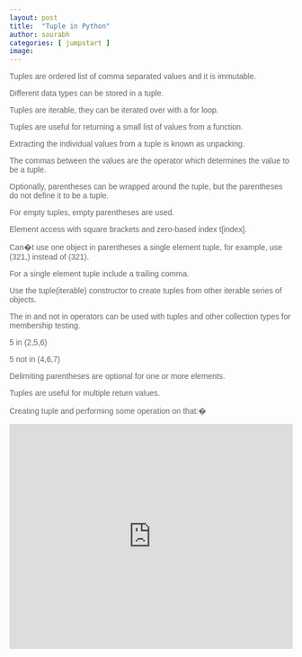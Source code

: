 ```yaml
---
layout: post
title:  "Tuple in Python"
author: sourabh
categories: [ jumpstart ]
image: 
---
```

<span style="font-family: Arial, sans-serif; color: #666666; background-image: initial; background-position: initial; background-size: initial; background-repeat: initial; background-attachment: initial; background-origin: initial; background-clip: initial;">Tuples are ordered list of comma separated values and it is immutable.</span>

<span style="font-family: Arial, sans-serif; color: #666666; background-image: initial; background-position: initial; background-size: initial; background-repeat: initial; background-attachment: initial; background-origin: initial; background-clip: initial;">Different data types can be stored in a tuple.</span>

<span style="font-family: Arial, sans-serif; color: #666666; background-image: initial; background-position: initial; background-size: initial; background-repeat: initial; background-attachment: initial; background-origin: initial; background-clip: initial;">Tuples are iterable, they can be iterated over with a for loop.</span>

<span style="font-family: Arial, sans-serif; color: #666666; background-image: initial; background-position: initial; background-size: initial; background-repeat: initial; background-attachment: initial; background-origin: initial; background-clip: initial;">Tuples are useful for returning a small list of values from a function.</span>

<span style="font-family: Arial, sans-serif; color: #666666; background-image: initial; background-position: initial; background-size: initial; background-repeat: initial; background-attachment: initial; background-origin: initial; background-clip: initial;">Extracting the individual values from a tuple is known as unpacking.</span>

<span style="font-family: Arial, sans-serif; color: #666666; background-image: initial; background-position: initial; background-size: initial; background-repeat: initial; background-attachment: initial; background-origin: initial; background-clip: initial;">The commas between the values are the operator which determines the value to be a tuple.</span>

<span style="font-family: Arial, sans-serif; color: #666666; background-image: initial; background-position: initial; background-size: initial; background-repeat: initial; background-attachment: initial; background-origin: initial; background-clip: initial;">Optionally, parentheses can be wrapped around the tuple, but the parentheses do not define it to be a tuple.</span>

<span style="font-family: Arial, sans-serif; color: #666666; background-image: initial; background-position: initial; background-size: initial; background-repeat: initial; background-attachment: initial; background-origin: initial; background-clip: initial;">For empty tuples, empty parentheses are used.</span>

<span style="font-family: Arial, sans-serif; color: #666666; background-image: initial; background-position: initial; background-size: initial; background-repeat: initial; background-attachment: initial; background-origin: initial; background-clip: initial;">Element access with square brackets and zero-based index t[index].</span>

<span style="font-family: Arial, sans-serif; color: #666666; background-image: initial; background-position: initial; background-size: initial; background-repeat: initial; background-attachment: initial; background-origin: initial; background-clip: initial;">Can�t use one object in parentheses a single element tuple, for example, use (321,) instead of (321).</span>

<span style="font-family: Arial, sans-serif; color: #666666; background-image: initial; background-position: initial; background-size: initial; background-repeat: initial; background-attachment: initial; background-origin: initial; background-clip: initial;">For a single element tuple include a trailing comma.</span>

<span style="font-family: Arial, sans-serif; color: #666666; background-image: initial; background-position: initial; background-size: initial; background-repeat: initial; background-attachment: initial; background-origin: initial; background-clip: initial;">Use the tuple(iterable) constructor to create tuples from other iterable series of objects.</span>

<span style="font-family: Arial, sans-serif; color: #666666; background-image: initial; background-position: initial; background-size: initial; background-repeat: initial; background-attachment: initial; background-origin: initial; background-clip: initial;">The in and not in operators can be used with tuples and other collection types for membership testing.</span>

<span style="font-family: Arial, sans-serif; color: #666666; background-image: initial; background-position: initial; background-size: initial; background-repeat: initial; background-attachment: initial; background-origin: initial; background-clip: initial;">5 in (2,5,6)</span>

<span style="font-family: Arial, sans-serif; color: #666666; background-image: initial; background-position: initial; background-size: initial; background-repeat: initial; background-attachment: initial; background-origin: initial; background-clip: initial;">5 not in (4,6,7)</span>

<span style="font-family: Arial, sans-serif; color: #666666; background-image: initial; background-position: initial; background-size: initial; background-repeat: initial; background-attachment: initial; background-origin: initial; background-clip: initial;">Delimiting parentheses are optional for one or more elements.</span>

<span style="font-family: Arial, sans-serif; color: #666666; background-image: initial; background-position: initial; background-size: initial; background-repeat: initial; background-attachment: initial; background-origin: initial; background-clip: initial;">Tuples are useful for multiple return values.</span>

<span style="font-family: Arial, sans-serif; color: #666666; background-image: initial; background-position: initial; background-size: initial; background-repeat: initial; background-attachment: initial; background-origin: initial; background-clip: initial;">Creating tuple and performing some operation on that:�</span>

<iframe src="https://repl.it/@Sumn/Tuples?lite=true" width="100%" height="400px" frameborder="no" scrolling="no" sandbox="allow-forms allow-pointer-lock allow-popups allow-same-origin allow-scripts allow-modals" allowfullscreen="allowfullscreen"></iframe>